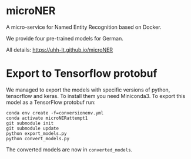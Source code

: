 # microNER

A micro-service for Named Entity Recognition based on Docker.

We provide four pre-trained models for German.

All details: https://uhh-lt.github.io/microNER

# Export to Tensorflow protobuf
We managed to export the models with specific versions of python, tensorflow and keras. To install them you need Miniconda3.
To export this model as a TensorFlow protobuf run:

	conda env create -f=conversionenv.yml
	conda activate microNERattempt1
	git submodule init
	git submodule update
	python export_models.py
	python convert_models.py

The converted models are now in `converted_models`.
